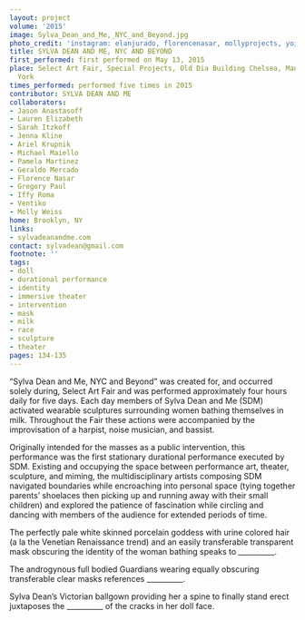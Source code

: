 ```yaml
---
layout: project
volume: '2015'
image: Sylva_Dean_and_Me,_NYC_and_Beyond.jpg
photo_credit: 'instagram: elanjurado, florencenasar, mollyprojects, yoitsjo_la, lauren_e_siegel,'
title: SYLVA DEAN AND ME, NYC AND BEYOND
first_performed: first performed on May 13, 2015
place: Select Art Fair, Special Projects, Old Dia Building Chelsea, Manhattan, New
  York
times_performed: performed five times in 2015
contributor: SYLVA DEAN AND ME
collaborators:
- Jason Anastasoff
- Lauren Elizabeth
- Sarah Itzkoff
- Jenna Kline
- Ariel Krupnik
- Michael Maiello
- Pamela Martinez
- Geraldo Mercado
- Florence Nasar
- Gregory Paul
- Iffy Roma
- Ventiko
- Molly Weiss
home: Brooklyn, NY
links:
- sylvadeanandme.com
contact: sylvadean@gmail.com
footnote: ''
tags:
- doll
- durational performance
- identity
- immersive theater
- intervention
- mask
- milk
- race
- sculpture
- theater
pages: 134-135
---
```


“Sylva Dean and Me, NYC and Beyond” was created for, and occurred solely during, Select Art Fair and was performed approximately four hours daily for five days. Each day members of Sylva Dean and Me (SDM) activated wearable sculptures surrounding women bathing themselves in milk. Throughout the Fair these actions were accompanied by the improvisation of a harpist, noise musician, and bassist.

Originally intended for the masses as a public intervention, this performance was the first stationary durational performance executed by SDM. Existing and occupying the space between performance art, theater, sculpture, and miming, the multidisciplinary artists composing SDM navigated boundaries while encroaching into personal space (tying together parents’ shoelaces then picking up and running away with their small children) and explored the patience of fascination while circling and dancing with members of the audience for extended periods of time.

The perfectly pale white skinned porcelain goddess with urine colored hair (a la the Venetian Renaissance trend) and an easily transferable transparent mask obscuring the identity of the woman bathing speaks to \_\_\_\_\_\_\_\_\_\_.

The androgynous full bodied Guardians wearing equally obscuring transferable clear masks references \_\_\_\_\_\_\_\_\_\_.

Sylva Dean’s Victorian ballgown providing her a spine to finally stand erect juxtaposes the \_\_\_\_\_\_\_\_\_\_ of the cracks in her doll face.
